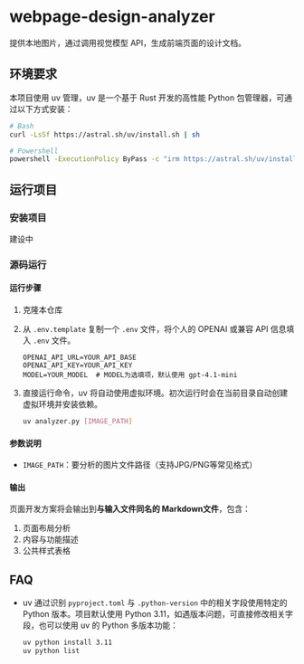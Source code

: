 # webpage-design-analyzer

提供本地图片，通过调用视觉模型 API，生成前端页面的设计文档。

## 环境要求

本项目使用 uv 管理，uv 是一个基于 Rust 开发的高性能 Python 包管理器，可通过以下方式安装：

```bash
# Bash
curl -LsSf https://astral.sh/uv/install.sh | sh

# Powershell
powershell -ExecutionPolicy ByPass -c "irm https://astral.sh/uv/install.ps1 | iex"
```

## 运行项目

### 安装项目

建设中

### 源码运行

#### 运行步骤

1. 克隆本仓库

2. 从 `.env.template` 复制一个 `.env` 文件，将个人的 OPENAI 或兼容 API 信息填入 `.env` 文件。

    ```
    OPENAI_API_URL=YOUR_API_BASE
    OPENAI_API_KEY=YOUR_API_KEY
    MODEL=YOUR_MODEL  # MODEL为选填项，默认使用 gpt-4.1-mini
    ```

3. 直接运行命令，uv 将自动使用虚拟环境。初次运行时会在当前目录自动创建虚拟环境并安装依赖。

    ```bash
    uv analyzer.py [IMAGE_PATH]
    ```

#### 参数说明

- `IMAGE_PATH`：要分析的图片文件路径（支持JPG/PNG等常见格式）

#### 输出

页面开发方案将会输出到**与输入文件同名的 Markdown文件**，包含：

1. 页面布局分析
2. 内容与功能描述
3. 公共样式表格

## FAQ

- uv 通过识别 `pyproject.toml` 与 `.python-version` 中的相关字段使用特定的 Python 版本。项目默认使用 Python 3.11，如遇版本问题，可直接修改相关字段，也可以使用 uv 的 Python 多版本功能：

  ```bash
  uv python install 3.11
  uv python list
  ```